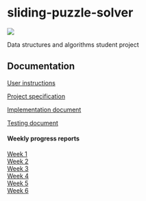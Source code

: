 # sliding-puzzle-solver

![](https://github.com/akskokki/blob/sliding-puzzle-solver/docs/images/demo.gif)

Data structures and algorithms student project

## Documentation

[User instructions](https://github.com/akskokki/sliding-puzzle-solver/blob/main/docs/instructions.md)

[Project specification](https://github.com/akskokki/sliding-puzzle-solver/blob/main/docs/specification.md)

[Implementation document](https://github.com/akskokki/sliding-puzzle-solver/blob/main/docs/implementation.md)

[Testing document](https://github.com/akskokki/sliding-puzzle-solver/blob/main/docs/testing.md)

#### Weekly progress reports

[Week 1](https://github.com/akskokki/sliding-puzzle-solver/blob/main/docs/week1.md)  
[Week 2](https://github.com/akskokki/sliding-puzzle-solver/blob/main/docs/week2.md)  
[Week 3](https://github.com/akskokki/sliding-puzzle-solver/blob/main/docs/week3.md)  
[Week 4](https://github.com/akskokki/sliding-puzzle-solver/blob/main/docs/week4.md)  
[Week 5](https://github.com/akskokki/sliding-puzzle-solver/blob/main/docs/week5.md)  
[Week 6](https://github.com/akskokki/sliding-puzzle-solver/blob/main/docs/week6.md)
